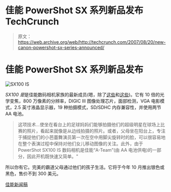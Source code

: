 # 佳能 PowerShot SX 系列新品发布 TechCrunch

> 原文：<https://web.archive.org/web/http://techcrunch.com/2007/08/20/new-canon-powershot-sx-series-announced/>

# 佳能 PowerShot SX 系列新品发布

![SX100 IS](img/3e7ae7bf84f0335695424a4808fbb68b.png)

*SX100 是*是佳能数码相机家族的最新成员(嗯，除了[这些](https://web.archive.org/web/20220929123625/http://crunchgear.com/2007/08/20/canon-adds-two-more-to-a-series/)和[这些](https://web.archive.org/web/20220929123625/http://crunchgear.com/2007/08/20/canons-legion-of-elphs-increased-by-two/))。它有 10 倍的光学变焦，800 万像素的分辨率，DIGIC III 图像处理芯片，面部检测，VGA 电影模式，2.5 英寸液晶显示器，19 种拍摄模式，SD/SDHC 内存兼容性，并使用两节 AA 电池。

> 这项技术…使坐在看台上的足球妈妈们能够拍摄他们的超级明星在球场上比赛的照片，看起来就像是从边线拍摄的照片。或者，父母坐在阳台上，专注于捕捉他们的小芭蕾舞演员第一次在空中用脚尖旋转时的脸，可以很容易地在整个表演过程中保持对他们女儿移动图像的关注。此外，由于 PowerShot SX100 IS 数码相机是佳能“A-Team”(由 AA 电池供电)的一部分，因此开机既快速又简单。"

所以你有它。完美的霸道父母通过他们的孩子生活。它将于今年 10 月推出银色或黑色，售价不到 300 美元。

[佳能新闻稿](https://web.archive.org/web/20220929123625/http://www.usa.canon.com/templatedata/pressrelease/20070820_sx.html)
